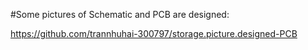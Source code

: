 #Some pictures of Schematic and PCB are designed:

https://github.com/trannhuhai-300797/storage.picture.designed-PCB
